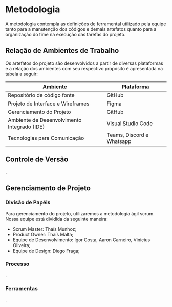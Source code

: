 
# Metodologia

A metodologia contempla as definições de ferramental utilizado pela equipe tanto para a manutenção dos códigos e demais artefatos quanto para a organização do time na execução das tarefas do projeto.

## Relação de Ambientes de Trabalho

Os artefatos do projeto são desenvolvidos a partir de diversas plataformas e a relação dos ambientes com seu respectivo propósito é apresentada na tabela a seguir:

|Ambiente | Plataforma |
|--------------------|------------------------------------|
|Repositório de código fonte   | GitHub|
|Projeto de Interface e Wireframes    | Figma|
|Gerenciamento do Projeto     | GitHub  |
|Ambiente de Desenvolvimento Integrado (IDE)   | Visual Studio Code   | 
|Tecnologias para Comunicação    | Teams, Discord e Whatsapp|

## Controle de Versão

.

## Gerenciamento de Projeto

### Divisão de Papéis

Para gerenciamento do projeto, utilizaremos a metodologia ágil scrum. Nossa equipe está dividida da seguinte maneira:

- Scrum Master: Thaís Munhoz;
- Product Owner: Thaís Malta;
- Equipe de Desenvolvimento: Igor Costa, Aaron Carneiro, Vinicius Oliveira;
- Equipe de Design: Diego Fraga;

### Processo

.

### Ferramentas

.
